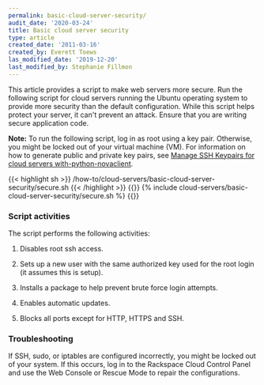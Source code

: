 ```yaml
---
permalink: basic-cloud-server-security/
audit_date: '2020-03-24'
title: Basic cloud server security
type: article
created_date: '2011-03-16'
created_by: Everett Toews
las_modified_date: '2019-12-20'
last_modified_by: Stephanie Fillmon
---
```


This article provides a script to make web servers more secure. Run the
following script for cloud servers running the Ubuntu operating system to
provide more security than the
default configuration. While this script helps protect your server, it can't
prevent an attack. Ensure that you are writing secure application code.

**Note:** To run the following script, log in as root using a key pair.
Otherwise, you might be locked out of your virtual machine (VM). For information
on how to generate public and private key pairs, see
[Manage SSH Keypairs for cloud servers with-python-novaclient](/how-to/manage-ssh-key-pairs-for-cloud-servers-with-python-novaclient).

{{< highlight sh >}}
    /how-to/cloud-servers/basic-cloud-server-security/secure.sh
{{< /highlight >}}
{{<highlight sh>}}
    {% include cloud-servers/basic-cloud-server-security/secure.sh %}
{{</highlight>}}

### Script activities

The script performs the following activities:

1) Disables root ssh access.

2) Sets up a new user with the same authorized key used for the root login (it assumes this is setup).

3) Installs a package to help prevent brute force login attempts.

4) Enables automatic updates.

5) Blocks all ports except for HTTP, HTTPS and SSH.


### Troubleshooting

If SSH, sudo, or iptables are configured incorrectly, you might be locked out
of your system. If this occurs, log in to the Rackspace Cloud Control Panel and
use the Web Console or Rescue Mode to repair the configurations.
